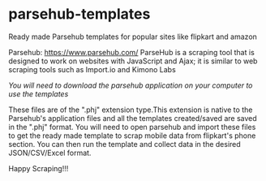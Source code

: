 # parsehub-templates
Ready made Parsehub templates for popular sites like flipkart and amazon

Parsehub: https://www.parsehub.com/
ParseHub is a scraping tool that is designed to work on websites with JavaScript and Ajax; it is similar to web scraping tools such as Import.io and Kimono Labs

*You will need to download the parsehub application on your computer to use the templates*

These files are of the ".phj" extension type.This extension is native to the Parsehub's application files and all the templates created/saved are saved in the ".phj" format.
You will need to open parsehub and import these files to get the ready made template to scrap mobile data from flipkart's phone section.
You can then run the template and collect data in the desired JSON/CSV/Excel format.


Happy Scraping!!!

